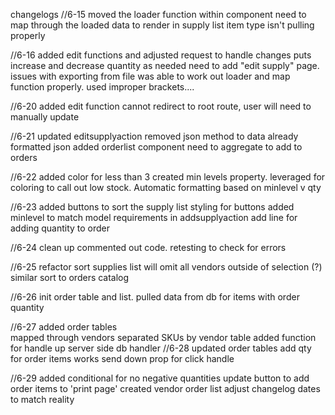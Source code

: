 changelogs
//6-15
moved the loader function within component
need to map through the loaded data to render in supply list
item type isn't pulling properly

//6-16
added edit functions and adjusted request to handle changes
puts increase and decrease quantity as needed
need to add "edit supply" page. 
issues with exporting from file
was able to work out loader and map function properly. used improper brackets....

//6-20
added edit function 
cannot redirect to root route, user will need to manually update


//6-21
updated editsupplyaction
    removed json method to data already formatted json
added orderlist component
need to aggregate to add to orders

//6-22
added color for less than 3
created min levels property. 
    leveraged for coloring to call out low stock. Automatic formatting based on minlevel v qty

//6-23
added buttons to sort the supply list
styling for buttons
added minlevel to match model requirements in addsupplyaction 
add line for adding quantity to order

//6-24
clean up commented out code. retesting to check for errors

//6-25
refactor sort
    supplies list will omit all vendors outside of selection
    (?) similar sort to orders catalog

//6-26
init order table and list.
pulled data from db for items with order quantity

//6-27
added order tables  
    mapped through vendors
    separated SKUs by vendor table
    added function for handle up
        server side db handler
//6-28
    updated order tables
    add qty for order items works
    send down prop for click handle

//6-29
    added conditional for no negative quantities
    update button to add order items to 'print page'
    created vendor order list
    adjust changelog dates to match reality
